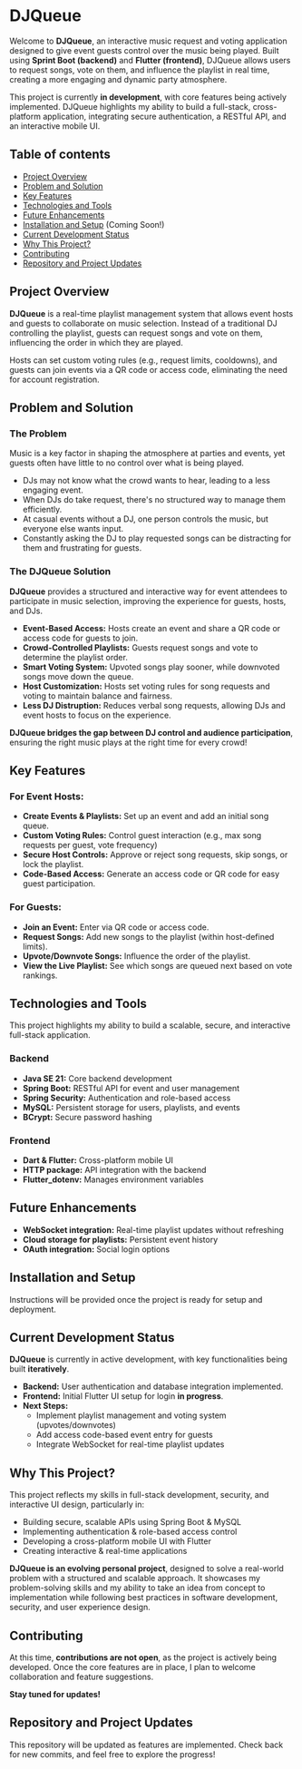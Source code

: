
# DJQueue

Welcome to **DJQueue**, an interactive music request and voting application designed to give event guests control over the music being played. Built using **Sprint Boot (backend)** and **Flutter (frontend)**, DJQueue allows users to request songs, vote on them, and influence the playlist in real time, creating a more engaging and dynamic party atmosphere.

This project is currently **in development**, with core features being actively implemented. DJQueue highlights my ability to build a full-stack, cross-platform application, integrating secure authentication, a RESTful API, and an interactive mobile UI.

## Table of contents

* [Project Overview](#project-overview)
* [Problem and Solution](#problem-and-solution)
* [Key Features](#key-features)
* [Technologies and Tools](#technologies-and-tools)
* [Future Enhancements](#future-enhancements)
* [Installation and Setup](#installation-and-setup) (Coming Soon!)
* [Current Development Status](#current-development-status)
* [Why This Project?](#why-this-project)
* [Contributing](#contributing)
* [Repository and Project Updates](#repository-and-project-updates)

## Project Overview

**DJQueue** is a real-time playlist management system that allows event hosts and guests to collaborate on music selection. Instead of a traditional DJ controlling the playlist, guests can request songs and vote on them, influencing the order in which they are played. 

Hosts can set custom voting rules (e.g., request limits, cooldowns), and guests can join events via a QR code or access code, eliminating the need for account registration.

## Problem and Solution

### The Problem

Music is a key factor in shaping the atmosphere at parties and events, yet guests often have little to no control over what is being played.
- DJs may not know what the crowd wants to hear, leading to a less engaging event.
- When DJs do take request, there's no structured way to manage them efficiently.
- At casual events without a DJ, one person controls the music, but everyone else wants input.
- Constantly asking the DJ to play requested songs can be distracting for them and frustrating for guests.

### The DJQueue Solution

**DJQueue** provides a structured and interactive way for event attendees to participate in music selection, improving the experience for guests, hosts, and DJs.
- **Event-Based Access:** Hosts create an event and share a QR code or access code for guests to join.
- **Crowd-Controlled Playlists:** Guests request songs and vote to determine the playlist order.
- **Smart Voting System:** Upvoted songs play sooner, while downvoted songs move down the queue.
- **Host Customization:** Hosts set voting rules for song requests and voting to maintain balance and fairness.
- **Less DJ Distruption:** Reduces verbal song requests, allowing DJs and event hosts to focus on the experience.

**DJQueue bridges the gap between DJ control and audience participation**, ensuring the right music plays at the right time for every crowd! 

## Key Features

### For Event Hosts:

- **Create Events & Playlists:** Set up an event and add an initial song queue.
- **Custom Voting Rules:** Control guest interaction (e.g., max song requests per guest, vote frequency) 
- **Secure Host Controls:** Approve or reject song requests, skip songs, or lock the playlist. 
- **Code-Based Access:** Generate an access code or QR code for easy guest participation.

### For Guests:

- **Join an Event:** Enter via QR code or access code.
- **Request Songs:** Add new songs to the playlist (within host-defined limits).
- **Upvote/Downvote Songs:** Influence the order of the playlist.
- **View the Live Playlist:** See which songs are queued next based on vote rankings.

## Technologies and Tools

This project highlights my ability to build a scalable, secure, and interactive full-stack application.

### Backend

- **Java SE 21:** Core backend development
- **Spring Boot:** RESTful API for event and user management
- **Spring Security:** Authentication and role-based access
- **MySQL:** Persistent storage for users, playlists, and events
- **BCrypt:** Secure password hashing

### Frontend

- **Dart & Flutter:** Cross-platform mobile UI
- **HTTP package:** API integration with the backend
- **Flutter_dotenv:** Manages environment variables

## Future Enhancements

- **WebSocket integration:** Real-time playlist updates without refreshing
- **Cloud storage for playlists:** Persistent event history
- **OAuth integration:** Social login options

## Installation and Setup

Instructions will be provided once the project is ready for setup and deployment. 

## Current Development Status

**DJQueue** is currently in active development, with key functionalities being built **iteratively**.
- **Backend:** User authentication and database integration implemented.
- **Frontend:** Initial Flutter UI setup for login **in progress**.
- **Next Steps:**
    - Implement playlist management and voting system (upvotes/downvotes)
    - Add access code-based event entry for guests
    - Integrate WebSocket for real-time playlist updates

## Why This Project?

This project reflects my skills in full-stack development, security, and interactive UI design, particularly in: 
- Building secure, scalable APIs using Spring Boot & MySQL
- Implementing authentication & role-based access control
- Developing a cross-platform mobile UI with Flutter
- Creating interactive & real-time applications

**DJQueue is an evolving personal project**, designed to solve a real-world problem with a structured and scalable approach. It showcases my problem-solving skills and my ability to take an idea from concept to implementation while following best practices in software development, security, and user experience design. 

## Contributing
At this time, **contributions are not open**, as the project is actively being developed. Once the core features are in place, I plan to welcome collaboration and feature suggestions. 

**Stay tuned for updates!**

## Repository and Project Updates
This repository will be updated as features are implemented. Check back for new commits, and feel free to explore the progress!




